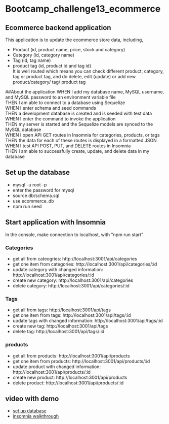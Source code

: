 # Bootcamp_challenge13_ecommerce
## Ecommerce backend application
This application is to update the ecommerce store data, including, 
- Product (id, product name, price, stock and category)
- Category (id, category name)
- Tag (id, tag name)
- product tag (id, product id and tag id)<br/>
It is well routed which means you can check different product, category, tag or product tag, and do delete, edit (update) or add new product/category/ tag/ product tag

##About the application
WHEN I add my database name, MySQL username, and MySQL password to an environment variable file<br/>
THEN I am able to connect to a database using Sequelize<br/>
WHEN I enter schema and seed commands<br/>
THEN a development database is created and is seeded with test data<br/>
WHEN I enter the command to invoke the application<br/>
THEN my server is started and the Sequelize models are synced to the MySQL database<br/>
WHEN I open API GET routes in Insomnia for categories, products, or tags<br/>
THEN the data for each of these routes is displayed in a formatted JSON<br/>
WHEN I test API POST, PUT, and DELETE routes in Insomnia<br/>
THEN I am able to successfully create, update, and delete data in my database<br/>

## Set up the database
- mysql -u root -p 
- enter the password for mysql
- source db/schema.sql
- use ecommerce_db
- npm run seed <br/>

## Start application with Insomnia
In the console, make connection to localhost, with "npm run start"<br/>

### Categories
- get all from cateogries: http://localhost:3001/api/categories
- get one item from categories: http://localhost:3001/api/categories/:id
- update category with changed information: http://localhost:3001/api/categories/:id
- create new category: http://localhost:3001/api/categories
- delete category: http://localhost:3001/api/categories/:id

### Tags
- get all from tags: http://localhost:3001/api/tags
- get one item from tags: http://localhost:3001/api/tags/:id
- update tags with changed information: http://localhost:3001/api/tags/:id
- create new tag: http://localhost:3001/api/tags
- delete tag: http://localhost:3001/api/tags/:id


### products
- get all from products: http://localhost:3001/api/products
- get one item from products: http://localhost:3001/api/products/:id
- update product with changed information: http://localhost:3001/api/products/:id
- create new product: http://localhost:3001/api/products
- delete product: http://localhost:3001/api/products/:id

## video with demo
- [set up database](https://drive.google.com/file/d/19eN0DRbkk8A3mHSa0nB_RZSXu6WowEeo/view?usp=sharing)<br/>
- [insomnia walkthrough](https://drive.google.com/file/d/1B9xWh8V_cwEqNyBsH1glXVvFZfi-uWTp/view?usp=sharing)
